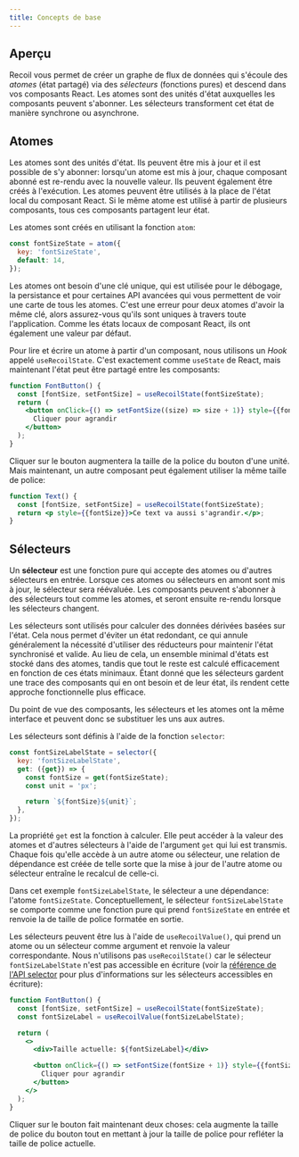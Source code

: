 ```yaml
---
title: Concepts de base
---
```


## Aperçu

Recoil vous permet de créer un graphe de flux de données qui s'écoule des _atomes_ (état partagé) via des _sélecteurs_ (fonctions pures) et descend dans vos composants React. Les atomes sont des unités d'état auxquelles les composants peuvent s'abonner. Les sélecteurs transforment cet état de manière synchrone ou asynchrone.

## Atomes

Les atomes sont des unités d'état. Ils peuvent être mis à jour et il est possible de s'y abonner: lorsqu'un atome est mis à jour, chaque composant abonné est re-rendu avec la nouvelle valeur. Ils peuvent également être créés à l'exécution. Les atomes peuvent être utilisés à la place de l'état local du composant React. Si le même atome est utilisé à partir de plusieurs composants, tous ces composants partagent leur état.

Les atomes sont créés en utilisant la fonction `atom`:

```javascript
const fontSizeState = atom({
  key: 'fontSizeState',
  default: 14,
});
```

Les atomes ont besoin d'une clé unique, qui est utilisée pour le débogage, la persistance et pour certaines API avancées qui vous permettent de voir une carte de tous les atomes. C'est une erreur pour deux atomes d'avoir la même clé, alors assurez-vous qu'ils sont uniques à travers toute l'application. Comme les états locaux de composant React, ils ont également une valeur par défaut.

Pour lire et écrire un atome à partir d'un composant, nous utilisons un _Hook_ appelé `useRecoilState`. C'est exactement comme `useState` de React, mais maintenant l'état peut être partagé entre les composants:

```jsx
function FontButton() {
  const [fontSize, setFontSize] = useRecoilState(fontSizeState);
  return (
    <button onClick={() => setFontSize((size) => size + 1)} style={{fontSize}}>
      Cliquer pour agrandir
    </button>
  );
}
```

Cliquer sur le bouton augmentera la taille de la police du bouton d'une unité. Mais maintenant, un autre composant peut également utiliser la même taille de police:

```jsx
function Text() {
  const [fontSize, setFontSize] = useRecoilState(fontSizeState);
  return <p style={{fontSize}}>Ce text va aussi s'agrandir.</p>;
}
```

## Sélecteurs

Un **sélecteur** est une fonction pure qui accepte des atomes ou d'autres sélecteurs en entrée. Lorsque ces atomes ou sélecteurs en amont sont mis à jour, le sélecteur sera réévaluée. Les composants peuvent s'abonner à des sélecteurs tout comme les atomes, et seront ensuite re-rendu lorsque les sélecteurs changent.

Les sélecteurs sont utilisés pour calculer des données dérivées basées sur l'état. Cela nous permet d'éviter un état redondant, ce qui annule généralement la nécessité d'utiliser des réducteurs pour maintenir l'état synchronisé et valide. Au lieu de cela, un ensemble minimal d'états est stocké dans des atomes, tandis que tout le reste est calculé efficacement en fonction de ces états minimaux. Étant donné que les sélecteurs gardent une trace des composants qui en ont besoin et de leur état, ils rendent cette approche fonctionnelle plus efficace.

Du point de vue des composants, les sélecteurs et les atomes ont la même interface et peuvent donc se substituer les uns aux autres.

Les sélecteurs sont définis à l'aide de la fonction `selector`:

```javascript
const fontSizeLabelState = selector({
  key: 'fontSizeLabelState',
  get: ({get}) => {
    const fontSize = get(fontSizeState);
    const unit = 'px';

    return `${fontSize}${unit}`;
  },
});
```

La propriété `get` est la fonction à calculer. Elle peut accéder à la valeur des atomes et d'autres sélecteurs à l'aide de l'argument `get` qui lui est transmis. Chaque fois qu'elle accède à un autre atome ou sélecteur, une relation de dépendance est créée de telle sorte que la mise à jour de l'autre atome ou sélecteur entraîne le recalcul de celle-ci.

Dans cet exemple `fontSizeLabelState`, le sélecteur a une dépendance: l'atome `fontSizeState`. Conceptuellement, le sélecteur `fontSizeLabelState` se comporte comme une fonction pure qui prend `fontSizeState` en entrée et renvoie la de taille de police formatée en sortie.

Les sélecteurs peuvent être lus à l'aide de `useRecoilValue()`, qui prend un atome ou un sélecteur comme argument et renvoie la valeur correspondante. Nous n'utilisons pas `useRecoilState()` car le sélecteur `fontSizeLabelState` n'est pas accessible en écriture (voir la [référence de l'API selector](/docs_FR-fr/api-reference/core/selector) pour plus d'informations sur les sélecteurs accessibles en écriture):

```jsx
function FontButton() {
  const [fontSize, setFontSize] = useRecoilState(fontSizeState);
  const fontSizeLabel = useRecoilValue(fontSizeLabelState);

  return (
    <>
      <div>Taille actuelle: ${fontSizeLabel}</div>

      <button onClick={() => setFontSize(fontSize + 1)} style={{fontSize}}>
        Cliquer pour agrandir
      </button>
    </>
  );
}
```

Cliquer sur le bouton fait maintenant deux choses: cela augmente la taille de police du bouton tout en mettant à jour la taille de police pour refléter la taille de police actuelle.
